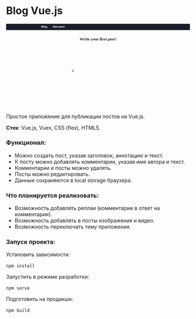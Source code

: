 # Blog Vue.js

<img width="950" alt="Чат" src="vue-blog.gif">

Простое приложение для публикации постов на Vue.js.

**Стек**: Vue.js, Vuex, CSS (flex), HTML5.

### Функционал:
- Можно создать пост, указав заголовок, аннотацию и текст.
- К посту можно добавлять комментарии, указав имя автора и текст.
- Комментарии и посты можно удалять.
- Посты можно редактировать.
- Данные сохраняются в local storage браузера.

### Что планируется реализовать:
- Возможность добавлять реплаи (комментарии в ответ на комментарии).
- Возможность добавлять в посты изображения и видео.
- Возможность переключать тему приложения.

### Запуск проекта:

Установить зависимости:
```
npm install
```
Запустить в режиме разработки:
```
npm serve
```
Подготовить на продакшн:
```
npm build
```
